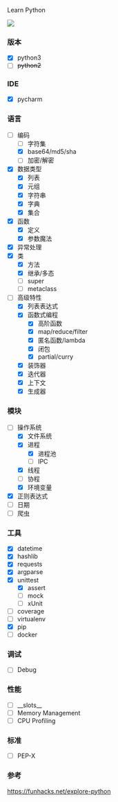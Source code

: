 Learn Python

[![](https://img.shields.io/travis/wyvernnot/learn_python_through_unittest.svg)](https://travis-ci.org/wyvernnot/learn_python_through_unittestn)

### 版本

- [x] python3
- [ ] <del>python2</del>

### IDE

- [x] pycharm

### 语言

- [ ] 编码
    - [ ] 字符集
    - [x] base64/md5/sha
    - [ ] 加密/解密
- [x] 数据类型
    - [x] 列表
    - [x] 元组
    - [x] 字符串
    - [x] 字典
    - [x] 集合
- [x] 函数
    - [x] 定义
    - [x] 参数魔法
- [x] 异常处理
- [x] 类
    - [x] 方法
    - [X] 继承/多态
    - [ ] super
    - [ ] metaclass
- [ ] 高级特性
    - [x] 列表表达式
    - [x] 函数式编程
        - [x] 高阶函数
        - [x] map/reduce/filter
        - [x] 匿名函数/lambda
        - [x] 闭包
        - [x] partial/curry
    - [x] 装饰器
    - [x] 迭代器
    - [x] 上下文
    - [x] 生成器

### 模块

- [ ] 操作系统
    - [x] 文件系统
    - [x] 进程
        - [x] 进程池
        - [ ] IPC
    - [x] 线程
    - [ ] 协程
    - [x] 环境变量
- [x] 正则表达式
- [ ] 日期
- [ ] 爬虫

### 工具

- [x] datetime
- [x] hashlib
- [x] requests
- [x] argparse
- [x] unittest
    - [x] assert
    - [ ] mock
    - [ ] xUnit
- [ ] coverage
- [ ] virtualenv
- [x] pip
- [ ] docker

### 调试

- [ ] Debug

### 性能

- [ ] \_\_slots\_\_
- [ ] Memory Management
- [ ] CPU Profiling

### 标准

- [ ] PEP-X

### 参考

https://funhacks.net/explore-python